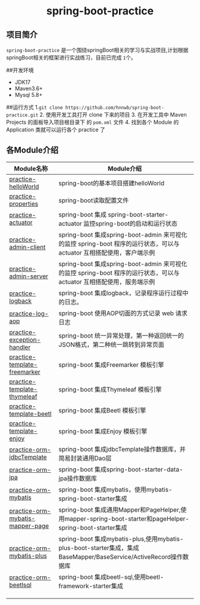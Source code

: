 <h1 align="center">spring-boot-practice</h1>

## 项目简介

`spring-boot-practice` 是一个围绕springBoot相关的学习与实战项目,计划根据springBoot相关的框架进行实战练习，目前已完成 `1`个。

##开发环境

- JDK17
- Maven3.6+
- Mysql 5.8+

##运行方式
1.`git clone https://github.com/hnnwb/spring-boot-practice.git`
2. 使用开发工具打开 clone 下来的项目
3. 在开发工具中 Maven Projects 的面板导入项目根目录下 的 `pom.xml` 文件
4. 找到各个 Module 的 Application 类就可以运行各个 practice 了

## 各Module介绍


| Module名称                                                             | Module介绍                                                                                                            |
| ------------------------------------------------------------------------ | ----------------------------------------------------------------------------------------------------------------------- |
| [practice-helloWorld](./practice-helloworld)                           | spring-boot的基本项目搭建helloWorld                                                                                   |
| [practice-properties](./practice-properties)                           | spring-boot读取配置文件                                                                                               |
| [practice-actuator](./practice-actuator)                               | spring-boot 集成 spring-boot-starter-actuator 监控spring-boot的启动和运行状态                                         |
| [practice-admin-client](./practice-admin-client)                       | spring-boot 集成spring-boot-admin 来可视化的监控 spring-boot 程序的运行状态，可以与 actuator 互相搭配使用，客户端示例 |
| [practice-admin-server](./practice-admin-server)                       | spring-boot 集成spring-boot-admin 来可视化的监控 spring-boot 程序的运行状态，可以与 actuator 互相搭配使用，服务端示例 |
| [practice-logback](./practice-logback)                                 | spring-boot 集成logback，记录程序运行过程中的日志。                                                                   |
| [practice-log-aop](./practice-log-aop)                                 | spring-boot 使用AOP切面的方式记录 web 请求日志                                                                        |
| [practice-exception-handler](./practice-exception-handler)             | spring-boot 统一异常处理，第一种返回统一的JSON格式，第二种统一跳转到异常页面                                          |
| [practice-template-freemarker](./practice-template-freemarker)         | spring-boot 集成Freemarker 模板引擎                                                                                   |
| [practice-template-thymeleaf](./practice-template-thymeleaf)           | spring-boot 集成Thymeleaf 模板引擎                                                                                    |
| [practice-template-beetl](./practice-template-beetl)                   | spring-boot 集成Beetl 模板引擎                                                                                        |
| [practice-template-enjoy](./practice-template-enjoy)                   | spring-boot 集成Enjoy 模板引擎                                                                                        |
| [practice-orm-jdbcTemplate](./practice-orm-jdbcTemplate)               | spring-boot 集成jdbcTemplate操作数据库，并简易封装通用Dao层                                                           |
| [practice-orm-jpa](./practice-orm-jpa)                                 | spring-boot 集成spring-boot-starter-data-jpa操作数据库                                                                |
| [practice-orm-mybatis](./practice-orm-mybatis)                         | spring-boot 集成mybatis，使用mybatis-spring-boot-starter集成                                                          |
| [practice-orm-mybatis-mapper-page](./practice-orm-mybatis-mapper-page) | spring-boot 集成通用Mapper和PageHelper,使用mapper-spring-boot-starter和pageHelper-spring-boot-starter集成             |
| [practice-orm-mybatis-plus](./practice-orm-mybatis-plus)               | spring-boot 集成mybatis-plus,使用mybatis-plus-boot-starter集成，集成BaseMapper/BaseService/ActiveRecord操作数据库     |
| [practice-orm-beetlsql](./practice-orm-beetlsql)                       | spring-boot 集成beetl-sql,使用beetl-framework-starter集成                                                             |
|                                                                        |                                                                                                                       |
|                                                                        |                                                                                                                       |
|                                                                        |                                                                                                                       |
